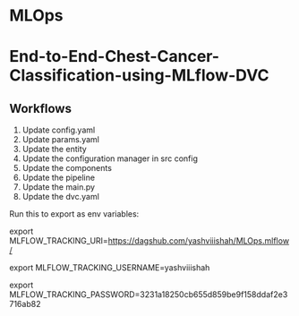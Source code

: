 # MLOps

# End-to-End-Chest-Cancer-Classification-using-MLflow-DVC


## Workflows

1. Update config.yaml
2. Update params.yaml
3. Update the entity
4. Update the configuration manager in src config
5. Update the components
6. Update the pipeline 
7. Update the main.py
8. Update the dvc.yaml


Run this to export as env variables:

export MLFLOW_TRACKING_URI=https://dagshub.com/yashviiishah/MLOps.mlflow/

export MLFLOW_TRACKING_USERNAME=yashviiishah

export MLFLOW_TRACKING_PASSWORD=3231a18250cb655d859be9f158ddaf2e3716ab82